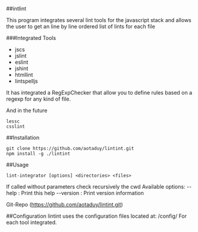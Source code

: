 ##intlint

This program integrates several lint tools for the javascript stack and allows the user to get an line by line ordered list of lints for each file

###Integrated Tools

+ jscs
+ jslint
+ eslint
+ jshint
+ htmllint
+ lintspelljs

It has integrated a RegExpChecker that allow you to define rules based on a regexp for any kind of file.

And in the future
````
lessc
csslint
````

##Installation
````
git clone https://github.com/aotaduy/lintint.git
npm install -g ./lintint
````

##Usage
````
lint-integrator [options] <directories> <files>
````
If called without parameters check recursively the cwd
Available options:
--help  : Print this help
--version       : Print version information

Git-Repo (https://github.com/aotaduy/lintint.git)

##Configuration
lintint uses the configuration files located at:
<package-root>/config/
For each tool integrated. 
